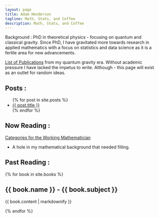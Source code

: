 ```yaml
---
layout: page
title: Adam Henderson
tagline: Math, Stats, and Coffee
description: Math, Stats, and Coffee
---
```


Background : PhD in theoretical physics - focusing on quantum and classical gravity. Since PhD, I have gravitated more towards research in applied mathematics with a focus on statistics and data science as it is a fertile area for new advancements. 

[List of Publications](http://inspirehep.net/author/profile/A.Henderson.1) from my quantum gravity era. Without academic pressure I have lacked the impetus to write. Although - this page will exist as an outlet for random ideas.

Posts : 
--------------

<ul>
  {% for post in site.posts %}
  <li class="post-title"><a href="{{ post.url }}">{{ post.title }}</a></li>
  {% endfor %}
</ul>

Now Reading : 
-------------

[Categories for the Working Mathematician](https://en.wikipedia.org/wiki/Categories_for_the_Working_Mathematician)
  * A hole in my mathematical background that needed filling.

Past Reading :
---------------

{% for book in site.books %}
  <h2>{{ book.name }} - {{ book.subject }}</h2>
  <p>{{ book.content | markdownify }}</p>
{% endfor %}

